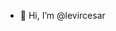- 👋 Hi, I’m @levircesar

<!---
levircesar/levircesar is a ✨ special ✨ repository because its `README.md` (this file) appears on your GitHub profile.
You can click the Preview link to take a look at your changes.
--->
